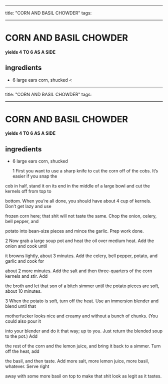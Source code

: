 
---
title: "CORN AND BASIL CHOWDER"
tags:

---
# CORN AND BASIL CHOWDER



#### yields  4 TO 6 AS A SIDE


## ingredients
* 6 large ears corn, shucked <
---
title: "CORN AND BASIL CHOWDER"
tags:

---
# CORN AND BASIL CHOWDER



#### yields  4 TO 6 AS A SIDE


## ingredients
* 6 large ears corn, shucked <iv itemprop="recipeInstructions"><p>1 First you want to use a sharp knife to cut the corn off of the cobs. It’s easier if you snap the

cob in half, stand it on its end in the middle of a large bowl and cut the kernels off from top to

bottom. When you’re all done, you should have about 4 cup of kernels. Don’t get lazy and use

frozen corn here; that shit will not taste the same. Chop the onion, celery, bell pepper, and

potato into bean-size pieces and mince the garlic. Prep work done.

2 Now grab a large soup pot and heat the oil over medium heat. Add the onion and cook until

it browns lightly, about 3 minutes. Add the celery, bell pepper, potato, and garlic and cook for

about 2 more minutes. Add the salt and then three-quarters of the corn kernels and stir. Add

the broth and let that son of a bitch simmer until the potato pieces are soft, about 10 minutes.

3 When the potato is soft, turn off the heat. Use an immersion blender and blend until that

motherfucker looks nice and creamy and without a bunch of chunks. (You could also pour it

into your blender and do it that way; up to you. Just return the blended soup to the pot.) Add

the rest of the corn and the lemon juice, and bring it back to a simmer. Turn off the heat, add

the basil, and then taste. Add more salt, more lemon juice, more basil, whatever. Serve right

away with some more basil on top to make that shit look as legit as it tastes.






